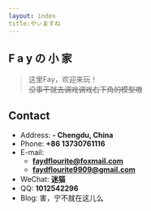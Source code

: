 ```yaml
---
layout: index
title:やぃますね 
---
```


## **F a y の 小 家**

>这里Fay，欢迎来玩！<br>
>~~没事干就去调戏调戏右下角的模型嗷~~




## Contact

- Address: **- Chengdu, China**
- Phone: **+86 13730761116**
- E-mail:
  - **faydflourite@foxmail.com**
  - **faydflourite9909@gmail.com**
- WeChat: **迷猫**
- QQ: **1012542296**
- Blog: 害，宁不就在这儿么



